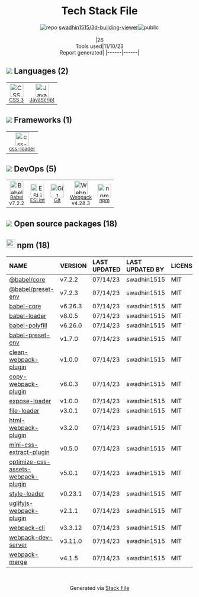 <!--
--- Readme.md Snippet without images Start ---
## Tech Stack
swadhin1515/3d-building-viewer is built on the following main stack:
- [JavaScript](https://developer.mozilla.org/en-US/docs/Web/JavaScript) – Languages
- [Webpack](http://webpack.js.org) – JS Build Tools / JS Task Runners
- [Babel](http://babeljs.io/) – JavaScript Compilers
- [ESLint](http://eslint.org/) – Code Review
- [css-loader](https://github.com/webpack-contrib/css-loader) – CSS Pre-processors / Extensions

Full tech stack [here](/techstack.md)
--- Readme.md Snippet without images End ---

--- Readme.md Snippet with images Start ---
## Tech Stack
swadhin1515/3d-building-viewer is built on the following main stack:
- <img width='25' height='25' src='https://img.stackshare.io/service/1209/javascript.jpeg' alt='JavaScript'/> [JavaScript](https://developer.mozilla.org/en-US/docs/Web/JavaScript) – Languages
- <img width='25' height='25' src='https://img.stackshare.io/service/1682/IMG_4636.PNG' alt='Webpack'/> [Webpack](http://webpack.js.org) – JS Build Tools / JS Task Runners
- <img width='25' height='25' src='https://img.stackshare.io/service/2739/-1wfGjNw.png' alt='Babel'/> [Babel](http://babeljs.io/) – JavaScript Compilers
- <img width='25' height='25' src='https://img.stackshare.io/service/3337/Q4L7Jncy.jpg' alt='ESLint'/> [ESLint](http://eslint.org/) – Code Review
- <img width='25' height='25' src='https://img.stackshare.io/service/8074/default_d2b16fd6997fb2e164de645a34f9b8d5a880d999.png' alt='css-loader'/> [css-loader](https://github.com/webpack-contrib/css-loader) – CSS Pre-processors / Extensions

Full tech stack [here](/techstack.md)
--- Readme.md Snippet with images End ---
-->
<div align="center">

# Tech Stack File
![](https://img.stackshare.io/repo.svg "repo") [swadhin1515/3d-building-viewer](https://github.com/swadhin1515/3d-building-viewer)![](https://img.stackshare.io/public_badge.svg "public")
<br/><br/>
|26<br/>Tools used|11/10/23 <br/>Report generated|
|------|------|
</div>

## <img src='https://img.stackshare.io/languages.svg'/> Languages (2)
<table><tr>
  <td align='center'>
  <img width='36' height='36' src='https://img.stackshare.io/service/6727/css.png' alt='CSS 3'>
  <br>
  <sub><a href="https://developer.mozilla.org/en-US/docs/Web/CSS/CSS3">CSS 3</a></sub>
  <br>
  <sub></sub>
</td>

<td align='center'>
  <img width='36' height='36' src='https://img.stackshare.io/service/1209/javascript.jpeg' alt='JavaScript'>
  <br>
  <sub><a href="https://developer.mozilla.org/en-US/docs/Web/JavaScript">JavaScript</a></sub>
  <br>
  <sub></sub>
</td>

</tr>
</table>

## <img src='https://img.stackshare.io/frameworks.svg'/> Frameworks (1)
<table><tr>
  <td align='center'>
  <img width='36' height='36' src='https://img.stackshare.io/service/8074/default_d2b16fd6997fb2e164de645a34f9b8d5a880d999.png' alt='css-loader'>
  <br>
  <sub><a href="https://github.com/webpack-contrib/css-loader">css-loader</a></sub>
  <br>
  <sub></sub>
</td>

</tr>
</table>

## <img src='https://img.stackshare.io/devops.svg'/> DevOps (5)
<table><tr>
  <td align='center'>
  <img width='36' height='36' src='https://img.stackshare.io/service/2739/-1wfGjNw.png' alt='Babel'>
  <br>
  <sub><a href="http://babeljs.io/">Babel</a></sub>
  <br>
  <sub>v7.2.2</sub>
</td>

<td align='center'>
  <img width='36' height='36' src='https://img.stackshare.io/service/3337/Q4L7Jncy.jpg' alt='ESLint'>
  <br>
  <sub><a href="http://eslint.org/">ESLint</a></sub>
  <br>
  <sub></sub>
</td>

<td align='center'>
  <img width='36' height='36' src='https://img.stackshare.io/service/1046/git.png' alt='Git'>
  <br>
  <sub><a href="http://git-scm.com/">Git</a></sub>
  <br>
  <sub></sub>
</td>

<td align='center'>
  <img width='36' height='36' src='https://img.stackshare.io/service/1682/IMG_4636.PNG' alt='Webpack'>
  <br>
  <sub><a href="http://webpack.js.org">Webpack</a></sub>
  <br>
  <sub>v4.28.3</sub>
</td>

<td align='center'>
  <img width='36' height='36' src='https://img.stackshare.io/service/1120/lejvzrnlpb308aftn31u.png' alt='npm'>
  <br>
  <sub><a href="https://www.npmjs.com/">npm</a></sub>
  <br>
  <sub></sub>
</td>

</tr>
</table>


## <img src='https://img.stackshare.io/group.svg' /> Open source packages (18)</h2>

## <img width='24' height='24' src='https://img.stackshare.io/service/1120/lejvzrnlpb308aftn31u.png'/> npm (18)

|NAME|VERSION|LAST UPDATED|LAST UPDATED BY|LICENSE|VULNERABILITIES|
|:------|:------|:------|:------|:------|:------|
|[@babel/core](https://www.npmjs.com/@babel/core)|v7.2.2|07/14/23|swadhin1515 |MIT|N/A|
|[@babel/preset-env](https://www.npmjs.com/@babel/preset-env)|v7.2.3|07/14/23|swadhin1515 |MIT|N/A|
|[babel-core](https://www.npmjs.com/babel-core)|v6.26.3|07/14/23|swadhin1515 |MIT|N/A|
|[babel-loader](https://www.npmjs.com/babel-loader)|v8.0.5|07/14/23|swadhin1515 |MIT|N/A|
|[babel-polyfill](https://www.npmjs.com/babel-polyfill)|v6.26.0|07/14/23|swadhin1515 |MIT|N/A|
|[babel-preset-env](https://www.npmjs.com/babel-preset-env)|v1.7.0|07/14/23|swadhin1515 |MIT|N/A|
|[clean-webpack-plugin](https://www.npmjs.com/clean-webpack-plugin)|v1.0.0|07/14/23|swadhin1515 |MIT|N/A|
|[copy-webpack-plugin](https://www.npmjs.com/copy-webpack-plugin)|v6.0.3|07/14/23|swadhin1515 |MIT|N/A|
|[expose-loader](https://www.npmjs.com/expose-loader)|v1.0.0|07/14/23|swadhin1515 |MIT|N/A|
|[file-loader](https://www.npmjs.com/file-loader)|v3.0.1|07/14/23|swadhin1515 |MIT|N/A|
|[html-webpack-plugin](https://www.npmjs.com/html-webpack-plugin)|v3.2.0|07/14/23|swadhin1515 |MIT|N/A|
|[mini-css-extract-plugin](https://www.npmjs.com/mini-css-extract-plugin)|v0.5.0|07/14/23|swadhin1515 |MIT|N/A|
|[optimize-css-assets-webpack-plugin](https://www.npmjs.com/optimize-css-assets-webpack-plugin)|v5.0.1|07/14/23|swadhin1515 |MIT|N/A|
|[style-loader](https://www.npmjs.com/style-loader)|v0.23.1|07/14/23|swadhin1515 |MIT|N/A|
|[uglifyjs-webpack-plugin](https://www.npmjs.com/uglifyjs-webpack-plugin)|v2.1.1|07/14/23|swadhin1515 |MIT|N/A|
|[webpack-cli](https://www.npmjs.com/webpack-cli)|v3.3.12|07/14/23|swadhin1515 |MIT|N/A|
|[webpack-dev-server](https://www.npmjs.com/webpack-dev-server)|v3.11.0|07/14/23|swadhin1515 |MIT|N/A|
|[webpack-merge](https://www.npmjs.com/webpack-merge)|v4.1.5|07/14/23|swadhin1515 |MIT|N/A|

<br/>
<div align='center'>

Generated via [Stack File](https://github.com/apps/stack-file)
